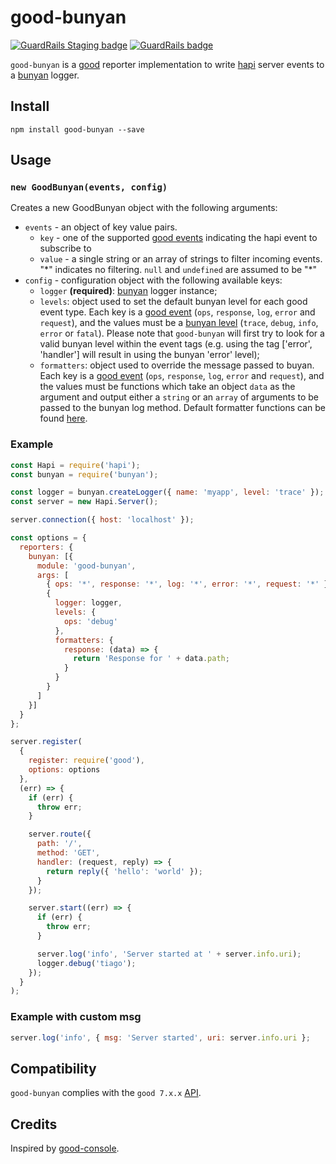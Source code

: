 # good-bunyan

[![GuardRails Staging badge](https://badges.staging.guardrails.io/fictional-tribble/muzzley--good-bunyan.svg)](https://www.staging.guardrails.io) [![GuardRails badge](https://badges.production.guardrails.io/fictional-tribble/muzzley--good-bunyan.svg)](https://www.guardrails.io)

`good-bunyan` is a [good](https://github.com/hapijs/good) reporter implementation to write [hapi](http://hapijs.com/) server events to a [bunyan](https://github.com/trentm/node-bunyan/) logger.

## Install

```
npm install good-bunyan --save
```

## Usage

### `new GoodBunyan(events, config)`
Creates a new GoodBunyan object with the following arguments:

- `events` - an object of key value pairs.
  - `key` - one of the supported [good events](https://github.com/hapijs/good) indicating the hapi event to subscribe to
  - `value` - a single string or an array of strings to filter incoming events. "\*" indicates no filtering. `null` and `undefined` are assumed to be "\*"
- `config` - configuration object with the following available keys:
  - `logger` **(required)**: [bunyan](https://github.com/trentm/node-bunyan/) logger instance;
  - `levels`: object used to set the default bunyan level for each good event type. Each key is a [good event](https://github.com/hapijs/good) (`ops`, `response`, `log`, `error` and `request`), and the values must be a [bunyan level](https://github.com/trentm/node-bunyan#levels) (`trace`, `debug`, `info`, `error` or `fatal`). Please note that `good-bunyan` will first try to look for a valid bunyan level within the event tags (e.g. using the tag ['error', 'handler'] will result in using the bunyan 'error' level);
  - `formatters`: object used to override the message passed to buyan. Each key is a [good event](https://github.com/hapijs/good) (`ops`, `response`, `log`, `error` and `request`), and the values must be functions which take an object `data` as the argument and output either a `string` or an `array` of arguments to be passed to the bunyan log method. Default formatter functions can be found [here](lib/formatters.js).

### Example

```javascript
const Hapi = require('hapi');
const bunyan = require('bunyan');

const logger = bunyan.createLogger({ name: 'myapp', level: 'trace' });
const server = new Hapi.Server();

server.connection({ host: 'localhost' });

const options = {
  reporters: {
    bunyan: [{
      module: 'good-bunyan',
      args: [
        { ops: '*', response: '*', log: '*', error: '*', request: '*' },
        {
          logger: logger,
          levels: {
            ops: 'debug'
          },
          formatters: {
            response: (data) => {
              return 'Response for ' + data.path;
            }
          }
        }
      ]
    }]
  }
};

server.register(
  {
    register: require('good'),
    options: options
  },
  (err) => {
    if (err) {
      throw err;
    }

    server.route({
      path: '/',
      method: 'GET',
      handler: (request, reply) => {
        return reply({ 'hello': 'world' });
      }
    });

    server.start((err) => {
      if (err) {
        throw err;
      }

      server.log('info', 'Server started at ' + server.info.uri);
      logger.debug('tiago');
    });
  }
);

```

### Example with custom msg
```javascript
server.log('info', { msg: 'Server started', uri: server.info.uri }; 
```

## Compatibility

`good-bunyan` complies with the `good 7.x.x` [API](https://github.com/hapijs/good/blob/master/API.md).

## Credits

Inspired by [good-console](https://github.com/hapijs/good-console/).
